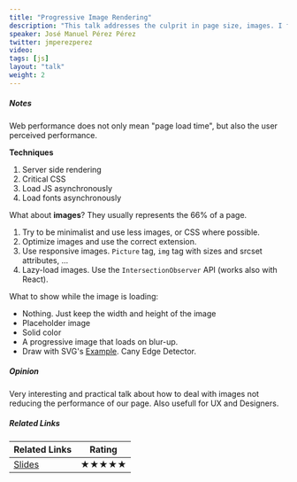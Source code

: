 ```yaml
---
title: "Progressive Image Rendering"
description: "This talk addresses the culprit in page size, images. I feel that we like discussing JS and CSS and its payload, but we tend to forget about images, which represent 2/3 of the bytes of a page. The most performant request is the one that is never done, and this beats any possible image optimization."
speaker: José Manuel Pérez Pérez
twitter: jmperezperez
video:
tags: [js]
layout: "talk"
weight: 2
---
```


<article id="1">

##### Notes

Web performance does not only mean "page load time", but also the user perceived performance.

**Techniques**
1) Server side rendering
2) Critical CSS
3) Load JS asynchronously
4) Load fonts asynchronously

What about **images**? They usually represents the 66% of a page.
1) Try to be minimalist and use less images, or CSS where possible.
2) Optimize images and use the correct extension.
3) Use responsive images. `Picture` tag, `img` tag with sizes and srcset attributes, ...
4) Lazy-load images.
Use the `IntersectionObserver` API (works also with React).

What to show while the image is loading:
 - Nothing. Just keep the width and height of the image
 - Placeholder image
 - Solid color
 - A progressive image that loads on blur-up.
 - Draw with SVG's [Example](https://www.polygon.com/a/xbox-one-review). Cany Edge Detector.

</article>

<article id="2">

##### Opinion

Very interesting and practical talk about how to deal with images not reducing the performance of our page. Also usefull for UX and Designers.

</article>

<article id="3">

##### Related Links

Related Links | Rating
--- | ---
[Slides](http://slides.com/jmperez/pir#/) | ★★★★★

</article>